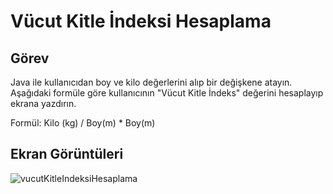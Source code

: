 # Vücut Kitle İndeksi Hesaplama

## Görev

Java ile kullanıcıdan boy ve kilo değerlerini alıp bir değişkene atayın. Aşağıdaki formüle göre kullanıcının "Vücut Kitle İndeks" değerini hesaplayıp ekrana yazdırın.

Formül: Kilo (kg) / Boy(m) * Boy(m)

## Ekran Görüntüleri

![vucutKitleIndeksiHesaplama](https://github.com/yusufcandmrz/java101-tasks/assets/93606208/06f10e64-e9e3-42fb-99fc-ce5f930ffcbe)
